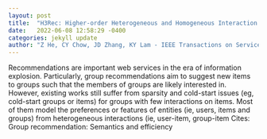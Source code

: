 ```yaml
---
layout: post
title:  "H3Rec: Higher-order Heterogeneous and Homogeneous Interaction Modeling for Group Recommendations of Web Services"
date:   2022-06-08 12:58:29 -0400
categories: jekyll update
author: "Z He, CY Chow, JD Zhang, KY Lam - IEEE Transactions on Services Computing, 2022"
---
```

Recommendations are important web services in the era of information explosion. Particularly, group recommendations aim to suggest new items to groups such that the members of groups are likely interested in. However, existing works still suffer from sparsity and cold-start issues (eg, cold-start groups or items) for groups with few interactions on items. Most of them model the preferences or features of entities (ie, users, items and groups) from heterogeneous interactions (ie, user-item, group-item 
Cites: Group recommendation: Semantics and efficiency